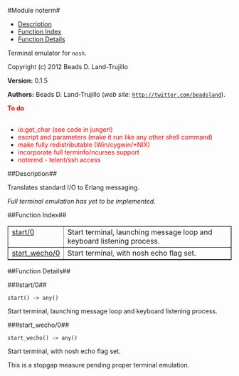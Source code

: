 

#Module noterm#

* [Description](#description)
* [Function Index](#index)
* [Function Details](#functions)


Terminal emulator for `nosh`.

Copyright (c) 2012 Beads D. Land-Trujillo

__Version:__ 0.1.5

__Authors:__ Beads D. Land-Trujillo (_web site:_ [`http://twitter.com/beadsland`](http://twitter.com/beadsland)).

__<font color="red">To do</font>__
<br></br>

* <font color="red"> io:get_char (see code in jungerl)</font>
* <font color="red"> escript and parameters (make it run like any other shell command)</font>
* <font color="red"> make fully redistributable (Win/cygwin/*NIX)</font>
* <font color="red"> incorporate full terminfo/ncurses support</font>
* <font color="red"> notermd - telent/ssh access</font>
<a name="description"></a>

##Description##


 
Translates standard I/O to Erlang messaging.

_Full terminal emulation has yet to be implemented._<a name="index"></a>

##Function Index##


<table width="100%" border="1" cellspacing="0" cellpadding="2" summary="function index"><tr><td valign="top"><a href="#start-0">start/0</a></td><td>Start terminal, launching message loop and keyboard listening
process.</td></tr><tr><td valign="top"><a href="#start_wecho-0">start_wecho/0</a></td><td>Start terminal, with nosh echo flag set.</td></tr></table>


<a name="functions"></a>

##Function Details##

<a name="start-0"></a>

###start/0##


`start() -> any()`

Start terminal, launching message loop and keyboard listening
process.<a name="start_wecho-0"></a>

###start_wecho/0##


`start_wecho() -> any()`



Start terminal, with nosh echo flag set.

This is a stopgap measure pending proper terminal emulation.